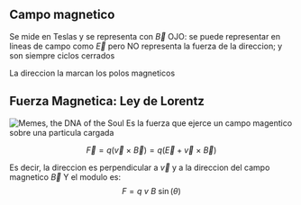 ## Campo magnetico
Se mide en Teslas y se representa con $\overrightarrow{B}$ 
OJO: se puede representar en lineas de campo como $\overrightarrow{E}$ pero NO representa la fuerza de la direccion; y son siempre ciclos cerrados

La direccion la marcan los polos magneticos

## Fuerza Magnetica: Ley de Lorentz
![Memes, the DNA of the Soul](https://i.ytimg.com/vi/H0fT2IjaXJk/maxresdefault.jpg)
Es la fuerza que ejerce un campo magentico sobre una particula cargada

$$ \overrightarrow{F} = q(\overrightarrow{v}\ \times\ \overrightarrow{B}) = q(\overrightarrow{E} + \overrightarrow{v}\ \times\ \overrightarrow{B})$$

Es decir, la direccion es perpendicular a $\overrightarrow{v}$ y a la direccion del campo magnetico $\overrightarrow{B}$
Y el modulo es:
$$ F = q\ v\ B\ \sin(\theta) $$
